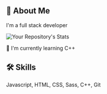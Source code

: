 ## 🚀 About Me
I'm a full stack developer

![Your Repository's Stats](https://github-readme-stats.vercel.app/api/top-langs/?username=zyxrath&theme=white)

🧠 I'm currently learning C++

## 🛠 Skills
Javascript, HTML, CSS, Sass, C++, Git
